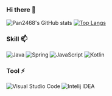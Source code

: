 ### Hi there 👋
![Pan2468's GitHub stats](https://github-readme-stats.vercel.app/api?username=pan2468&show_icons=true)
[![Top Langs](https://github-readme-stats.vercel.app/api/top-langs/?username=pan2468&layout=compact&theme=white)](https://github.com/pan2468)
<br/>
### Skill 📫 
![Java](https://img.shields.io/badge/Java-007396.svg?&style=for-the-badge&logo=Java&logoColor=white)
![Spring](https://img.shields.io/badge/Spring-6DB33F.svg?&style=for-the-badge&logo=Spring&logoColor=white)
![JavaScript](https://img.shields.io/badge/JavaScript-F7DF1E.svg?&style=for-the-badge&logo=JavaScript&logoColor=white)
![Kotlin](https://img.shields.io/badge/Kotlin-7F52FF.svg?&style=for-the-badge&logo=Kotlin&logoColor=white)
<br/>
### Tool ⚡
![Visual Studio Code](https://img.shields.io/badge/Visual%20Studio%20Code-007ACC.svg?&style=for-the-badge&logo=Visual%20Studio%20Code&logoColor=white)
![Intelij IDEA](https://img.shields.io/badge/Intelij%20IDEA-000000.svg?&style=for-the-badge&logo=Intelij%20IDEA&logoColor=white)
<!--
**pan2468/pan2468** is a ✨ _special_ ✨ repository because its `README.md` (this file) appears on your GitHub profile.

Here are some ideas to get you started:

- 🔭 I’m currently working on ...
- 🌱 I’m currently learning ...
- 👯 I’m looking to collaborate on ...
- 🤔 I’m looking for help with ...
- 💬 Ask me about ...
- 📫 How to reach me: ...
- 😄 Pronouns: ...
- ⚡ Fun fact: ...
-->
